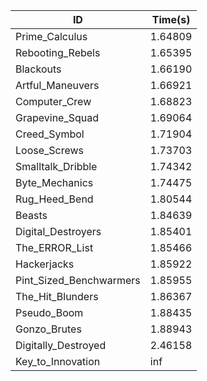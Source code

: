 |ID|Time(s)|
|-|-|
|Prime_Calculus|1.64809|
|Rebooting_Rebels|1.65395|
|Blackouts|1.66190|
|Artful_Maneuvers|1.66921|
|Computer_Crew|1.68823|
|Grapevine_Squad|1.69064|
|Creed_Symbol|1.71904|
|Loose_Screws|1.73703|
|Smalltalk_Dribble|1.74342|
|Byte_Mechanics|1.74475|
|Rug_Heed_Bend|1.80544|
|Beasts|1.84639|
|Digital_Destroyers|1.85401|
|The_ERROR_List|1.85466|
|Hackerjacks|1.85922|
|Pint_Sized_Benchwarmers|1.85955|
|The_Hit_Blunders|1.86367|
|Pseudo_Boom|1.88435|
|Gonzo_Brutes|1.88943|
|Digitally_Destroyed|2.46158|
|Key_to_Innovation|inf|
